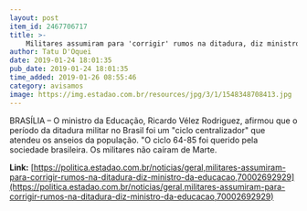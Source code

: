 ```yaml
---
layout: post
item_id: 2467706717
title: >-
    Militares assumiram para 'corrigir' rumos na ditadura, diz ministro da Educação
author: Tatu D'Oquei
date: 2019-01-24 18:01:35
pub_date: 2019-01-24 18:01:35
time_added: 2019-01-26 08:55:46
category: avisamos
image: https://img.estadao.com.br/resources/jpg/3/1/1548348708413.jpg
---
```


BRASÍLIA – O ministro da Educação, Ricardo Vélez Rodriguez, afirmou que o período da ditadura militar no Brasil foi um "ciclo centralizador" que atendeu os anseios da população. "O ciclo 64-85 foi querido pela sociedade brasileira. Os militares não caíram de Marte.

**Link:** [https://politica.estadao.com.br/noticias/geral,militares-assumiram-para-corrigir-rumos-na-ditadura-diz-ministro-da-educacao,70002692929](https://politica.estadao.com.br/noticias/geral,militares-assumiram-para-corrigir-rumos-na-ditadura-diz-ministro-da-educacao,70002692929)

